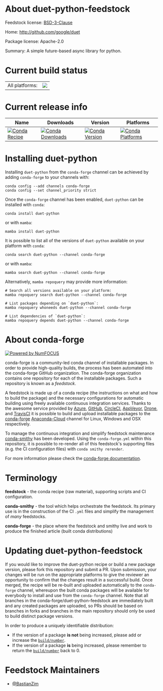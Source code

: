 About duet-python-feedstock
===========================

Feedstock license: [BSD-3-Clause](https://github.com/conda-forge/duet-python-feedstock/blob/main/LICENSE.txt)

Home: http://github.com/google/duet

Package license: Apache-2.0

Summary: A simple future-based async library for python.

Current build status
====================


<table><tr><td>All platforms:</td>
    <td>
      <a href="https://dev.azure.com/conda-forge/feedstock-builds/_build/latest?definitionId=14379&branchName=main">
        <img src="https://dev.azure.com/conda-forge/feedstock-builds/_apis/build/status/duet-python-feedstock?branchName=main">
      </a>
    </td>
  </tr>
</table>

Current release info
====================

| Name | Downloads | Version | Platforms |
| --- | --- | --- | --- |
| [![Conda Recipe](https://img.shields.io/badge/recipe-duet--python-green.svg)](https://anaconda.org/conda-forge/duet-python) | [![Conda Downloads](https://img.shields.io/conda/dn/conda-forge/duet-python.svg)](https://anaconda.org/conda-forge/duet-python) | [![Conda Version](https://img.shields.io/conda/vn/conda-forge/duet-python.svg)](https://anaconda.org/conda-forge/duet-python) | [![Conda Platforms](https://img.shields.io/conda/pn/conda-forge/duet-python.svg)](https://anaconda.org/conda-forge/duet-python) |

Installing duet-python
======================

Installing `duet-python` from the `conda-forge` channel can be achieved by adding `conda-forge` to your channels with:

```
conda config --add channels conda-forge
conda config --set channel_priority strict
```

Once the `conda-forge` channel has been enabled, `duet-python` can be installed with `conda`:

```
conda install duet-python
```

or with `mamba`:

```
mamba install duet-python
```

It is possible to list all of the versions of `duet-python` available on your platform with `conda`:

```
conda search duet-python --channel conda-forge
```

or with `mamba`:

```
mamba search duet-python --channel conda-forge
```

Alternatively, `mamba repoquery` may provide more information:

```
# Search all versions available on your platform:
mamba repoquery search duet-python --channel conda-forge

# List packages depending on `duet-python`:
mamba repoquery whoneeds duet-python --channel conda-forge

# List dependencies of `duet-python`:
mamba repoquery depends duet-python --channel conda-forge
```


About conda-forge
=================

[![Powered by
NumFOCUS](https://img.shields.io/badge/powered%20by-NumFOCUS-orange.svg?style=flat&colorA=E1523D&colorB=007D8A)](https://numfocus.org)

conda-forge is a community-led conda channel of installable packages.
In order to provide high-quality builds, the process has been automated into the
conda-forge GitHub organization. The conda-forge organization contains one repository
for each of the installable packages. Such a repository is known as a *feedstock*.

A feedstock is made up of a conda recipe (the instructions on what and how to build
the package) and the necessary configurations for automatic building using freely
available continuous integration services. Thanks to the awesome service provided by
[Azure](https://azure.microsoft.com/en-us/services/devops/), [GitHub](https://github.com/),
[CircleCI](https://circleci.com/), [AppVeyor](https://www.appveyor.com/),
[Drone](https://cloud.drone.io/welcome), and [TravisCI](https://travis-ci.com/)
it is possible to build and upload installable packages to the
[conda-forge](https://anaconda.org/conda-forge) [Anaconda-Cloud](https://anaconda.org/)
channel for Linux, Windows and OSX respectively.

To manage the continuous integration and simplify feedstock maintenance
[conda-smithy](https://github.com/conda-forge/conda-smithy) has been developed.
Using the ``conda-forge.yml`` within this repository, it is possible to re-render all of
this feedstock's supporting files (e.g. the CI configuration files) with ``conda smithy rerender``.

For more information please check the [conda-forge documentation](https://conda-forge.org/docs/).

Terminology
===========

**feedstock** - the conda recipe (raw material), supporting scripts and CI configuration.

**conda-smithy** - the tool which helps orchestrate the feedstock.
                   Its primary use is in the construction of the CI ``.yml`` files
                   and simplify the management of *many* feedstocks.

**conda-forge** - the place where the feedstock and smithy live and work to
                  produce the finished article (built conda distributions)


Updating duet-python-feedstock
==============================

If you would like to improve the duet-python recipe or build a new
package version, please fork this repository and submit a PR. Upon submission,
your changes will be run on the appropriate platforms to give the reviewer an
opportunity to confirm that the changes result in a successful build. Once
merged, the recipe will be re-built and uploaded automatically to the
`conda-forge` channel, whereupon the built conda packages will be available for
everybody to install and use from the `conda-forge` channel.
Note that all branches in the conda-forge/duet-python-feedstock are
immediately built and any created packages are uploaded, so PRs should be based
on branches in forks and branches in the main repository should only be used to
build distinct package versions.

In order to produce a uniquely identifiable distribution:
 * If the version of a package **is not** being increased, please add or increase
   the [``build/number``](https://docs.conda.io/projects/conda-build/en/latest/resources/define-metadata.html#build-number-and-string).
 * If the version of a package **is** being increased, please remember to return
   the [``build/number``](https://docs.conda.io/projects/conda-build/en/latest/resources/define-metadata.html#build-number-and-string)
   back to 0.

Feedstock Maintainers
=====================

* [@BastianZim](https://github.com/BastianZim/)

